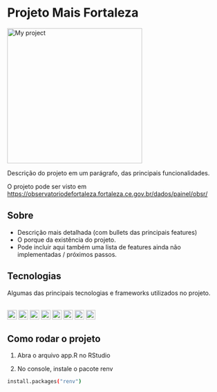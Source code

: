 # Projeto Mais Fortaleza

<img src="./www/presentation.gif" height="312px" alt="My project">

Descrição do projeto em um parágrafo, das principais funcionalidades.

O projeto pode ser visto em https://observatoriodefortaleza.fortaleza.ce.gov.br/dados/painel/obsr/


## Sobre

- Descrição mais detalhada (com bullets das principais features)
- O porque da existência do projeto.
- Pode incluir aqui também uma lista de features ainda não implementadas / próximos passos.


## Tecnologias

Algumas das principais tecnologias e frameworks utilizados no projeto.<br/><br/>

<div>
    <img src="https://img.shields.io/badge/R-276DC3?style=for-the-badge&logo=r&logoColor=white"
    height="22px" />
    <img src="https://img.shields.io/badge/RStudio-75AADB?style=for-the-badge&logo=RStudio&logoColor=white" height="22px" />
    <img src="https://img.shields.io/badge/Shiny-shinyapps.io-blue?style=flat&labelColor=white&logo=RStudio&logoColor=blue" height="22px" />
    <img src="https://img.shields.io/badge/Bootstrap-563D7C?style=for-the-badge&logo=bootstrap&logoColor=white" height="22px" />
    <img src="https://img.shields.io/badge/Leaflet-199900?style=for-the-badge&logo=Leaflet&logoColor=white" height="22px" />
    <img src="https://img.shields.io/badge/PostgreSQL-316192?style=for-the-badge&logo=postgresql&logoColor=white" height="22px" />
    <img src="https://img.shields.io/badge/Docker-2CA5E0?style=for-the-badge&logo=docker&logoColor=white" height="22px" />
    <img src="https://img.shields.io/badge/Figma-F24E1E?style=for-the-badge&logo=figma&logoColor=white" height="22px" />
</div>

## Como rodar o projeto

1. Abra o arquivo app.R no RStudio

2. No console, instale o pacote renv

```bash
install.packages("renv")
```

